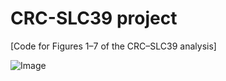 # CRC-SLC39 project

[Code for Figures 1–7 of the CRC–SLC39 analysis]


![Image](https://github.com/user-attachments/assets/72a12767-de6d-4948-b33b-fd06615d5242)
